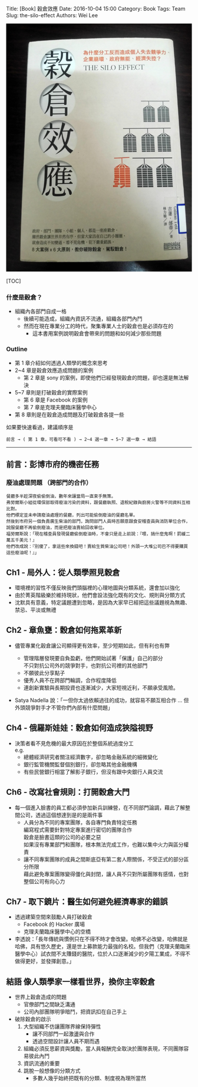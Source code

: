 Title: [Book] 穀倉效應
Date: 2016-10-04 15:00
Category: Book
Tags: Team
Slug: the-silo-effect
Authors: Wei Lee

![The silo effect](/images/books/the-slio-effect.jpg)

<!--more-->

[TOC]

### 什麼是穀倉？

* 組織內各部門自成一格
    * 後續可能造成，組織內資訊不流通，組織各部門內鬥
    * 然而在現在專業分工的時代，聚集專業人士的穀倉也是必須存在的
        * 這本書用案例說明穀倉會帶來的問題和如何減少那些問題

### Outline

* 第 1 章介紹如何透過人類學的概念來思考
* 2~4 章是穀倉效應造成問題的案例
    * 第 2 章是 sony 的案例，即使他們已經發現穀倉的問題，卻也還是無法解決
* 5~7 章則是打破穀倉的實際案例
    * 第 6 章是 Facebook 的案例
    * 第 7 章是克理夫蘭臨床醫學中心
* 第 8 章則是在穀倉造成問題及打破穀倉各提一些

如果要快速看過，建議順序是

`前言 → ( 第 1 章，可看可不看 ) → 2~4 選一章 → 5~7 選一章 → 結語`

---

## 前言：彭博市府的機密任務

### 廢油處理問題 （跨部門的合作）

```text
餐廳多半趁深夜偷偷倒油，數年來讓當局一直束手無策。
弗勞爾斯小組從環保部取得廢油污染的資料，跟餐廳執照、退稅紀錄與廚房火警等不同資料互相比對。
他們標定並未申請廢油處理的餐廳，列出可能偷倒廢油的餐廳名單。
然後到市府另一個負責廣生柴油的部門，詢問部門人員時否願意跟食安稽查員與消防單位合作，
說服餐廳不再偷倒廢油，而是把廢油賣給回收單位。
福勞爾斯說：「現在稽查員發現餐廳偷倒廢油時，不會只是走上前說：『喂，搞什麼鬼啊！罰緩二萬五千美元！』
他們改成說：『別傻了，拿這些來換錢吧！賣給生質柴油公司吧！外頭一大堆公司巴不得要購買這些廢油呢！』」
```

## Ch1 - 局外人：從人類學照見穀倉

* 環境裡的習性不僅反映我們頭腦裡的心理地圖與分類系統，還會加以強化
* 由於菁英階級樂於維持現狀，他們會設法強化既有的文化、規則與分類方式
* 沈默具有意義，特定議題遭到忽略，是因為大家早已經把這些議題視為無趣、禁忌、平淡或無禮

## Ch2 - 章魚甕：穀倉如何拖累革新

* 儘管專業化穀倉讓公司顯得更有效率，至少短期如此，但有利也有弊
    * 管理階層發現要自負盈虧，他們開始試著「保護」自己的部分  
      不只對抗公司外的競爭對手，也對抗公司裡的其他部門
    * 不願彼此分享點子
    * 優秀人員不在跨部門輪調，合作程度降低
    * 連創新實驗與長期投資也逐漸減少，大家短視近利，不願承受風險。

* Satya Nadella 說：「一但你太過依賴過往的成功，就容易不願互相合作 ... 但外頭競爭對手才不管你們內部有什麼問題」

## Ch4 - 俄羅斯娃娃：穀倉如何造成狹隘視野

* 決策者看不見危機的最大原因在於整個系統過度分工  
  e.g.
    * 總體經濟研究者關注經濟數字，卻忽略金融系統的細微變化
    * 銀行監管機關監督個別銀行，卻忽略其他金融機構
    * 有些民營銀行相當了解影子銀行，但沒有跟中央銀行人員交流

## Ch6 - 改寫社會規則：打開穀倉大門

* 每一個進入臉書的員工都必須參加新兵訓練營，在不同部門論調，藉此了解整間公司，透過這個想達到是的是兩件事
    * 人員分為不同的專案團隊，各自專門負責特定任務  
      編寫程式需要針對特定專案進行密切的團隊合作  
      穀倉是臉書這類的公司的必要之惡  
      如果沒有專業部門和團隊，根本無法完成工作，也難以集中火力與區分權責
    * 讓不同專案團隊的成員之間斯底亞有第二套人際關係，不受正式的部分區分所限  
      藉此避免專案團隊變得僵化與封閉，讓人員不只對所屬團隊有感情，也對整個公司有向心力

## Ch7 - 取下鏡片：醫生如何避免經濟專家的錯誤

* 透過建築空間來鼓勵人員打破穀倉
    * Facebook 的 Hacker 廣場
    * 克理夫蘭臨床醫學中心的空橋
* 李透說：「長年傳統與慣例只在不得不時才會改變。哈佛不必改變，哈佛就是哈佛，具有悠久歷史，還是世上募款能力最強的名校。但我們（克理夫蘭臨床醫學中心）試衣間不太賺錢的醫院，位於人口逐漸減少的夕陽工業成，不得不做得更好，並發揮創意。」

## 結語 像人類學家一樣看世界，換你主宰穀倉

* 世界上穀倉造成的問題
    * 官僚部門之間缺乏溝通
    * 公司內部團隊明爭暗鬥，把資訊扣在自己手上
* 破除穀倉的啟示
    1. 大型組織不仿讓團隊界線保持彈性
        * 讓不同部門一起激盪與合作
        * 透過空間設計讓人員不期而遇
    2. 組織必須反思薪資與獎勵，當人員報酬完全取決於團隊表現，不同團隊容易彼此內鬥
    3. 資訊流通的重要
    4. 跳脫一般想像的分類方式
        * 多數人幾乎始終把既有的分類、制度視為理所當然
